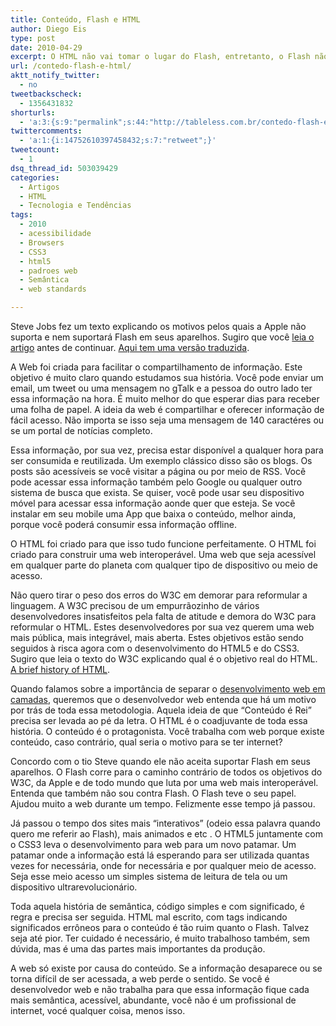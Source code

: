 ```yaml
---
title: Conteúdo, Flash e HTML
author: Diego Eis
type: post
date: 2010-04-29
excerpt: O HTML não vai tomar o lugar do Flash, entretanto, o Flash não será a única opção.
url: /contedo-flash-e-html/
aktt_notify_twitter:
  - no
tweetbackscheck:
  - 1356431832
shorturls:
  - 'a:3:{s:9:"permalink";s:44:"http://tableless.com.br/contedo-flash-e-html";s:7:"tinyurl";s:26:"http://tinyurl.com/4yrjdnm";s:4:"isgd";s:19:"http://is.gd/e0UJfU";}'
twittercomments:
  - 'a:1:{i:14752610397458432;s:7:"retweet";}'
tweetcount:
  - 1
dsq_thread_id: 503039429
categories:
  - Artigos
  - HTML
  - Tecnologia e Tendências
tags:
  - 2010
  - acessibilidade
  - Browsers
  - CSS3
  - html5
  - padroes web
  - Semântica
  - web standards

---
```

Steve Jobs fez um texto explicando os motivos pelos quais a Apple não suporta e nem suportará Flash em seus aparelhos. Sugiro que você [leia o artigo][1] antes de continuar. [Aqui tem uma versão traduzida][2].

A Web foi criada para facilitar o compartilhamento de informação. Este objetivo é muito claro quando estudamos sua história. Você pode enviar um email, um tweet ou uma mensagem no gTalk e a pessoa do outro lado ter essa informação na hora. É muito melhor do que esperar dias para receber uma folha de papel. A ideia da web é compartilhar e oferecer informação de fácil acesso. Não importa se isso seja uma mensagem de 140 caractéres ou se um portal de notícias completo.

Essa informação, por sua vez, precisa estar disponível a qualquer hora para ser consumida e reutilizada. Um exemplo clássico disso são os blogs. Os posts são acessíveis se você visitar a página ou por meio de RSS. Você pode acessar essa informação também pelo Google ou qualquer outro sistema de busca que exista. Se quiser, você pode usar seu dispositivo móvel para acessar essa informação aonde quer que esteja. Se você instalar em seu mobile uma App que baixa o conteúdo, melhor ainda, porque você poderá consumir essa informação offline.
  
O HTML foi criado para que isso tudo funcione perfeitamente. O HTML foi criado para construir uma web interoperável. Uma web que seja acessível em qualquer parte do planeta com qualquer tipo de dispositivo ou meio de acesso.

Não quero tirar o peso dos erros do W3C em demorar para reformular a linguagem. A W3C precisou de um empurrãozinho de vários desenvolvedores insatisfeitos pela falta de atitude e demora do W3C para reformular o HTML. Estes desenvolvedores por sua vez querem uma web mais pública, mais integrável, mais aberta. Estes objetivos estão sendo seguidos à risca agora com o desenvolvimento do HTML5 e do CSS3. Sugiro que leia o texto do W3C explicando qual é o objetivo real do HTML. [A brief history of HTML][3].

Quando falamos sobre a importância de separar o [desenvolvimento web em camadas][4], queremos que o desenvolvedor web entenda que há um motivo por trás de toda essa metodologia. Aquela ideia de que &#8220;Conteúdo é Rei&#8221; precisa ser levada ao pé da letra. O HTML é o coadjuvante de toda essa história. O conteúdo é o protagonista. Você trabalha com web porque existe conteúdo, caso contrário, qual seria o motivo para se ter internet?

Concordo com o tio Steve quando ele não aceita suportar Flash em seus aparelhos. O Flash corre para o caminho contrário de todos os objetivos do W3C, da Apple e de todo mundo que luta por uma web mais interoperável. Entenda que também não sou contra Flash. O Flash teve o seu papel. Ajudou muito a web durante um tempo. Felizmente esse tempo já passou.

Já passou o tempo dos sites mais &#8220;interativos&#8221; (odeio essa palavra quando quero me referir ao Flash), mais animados e etc . O HTML5 juntamente com o CSS3 leva o desenvolvimento para web para um novo patamar. Um patamar onde a informação está lá esperando para ser utilizada quantas vezes for necessária, onde for necessária e por qualquer meio de acesso. Seja esse meio acesso um simples sistema de leitura de tela ou um dispositivo ultrarevolucionário.

Toda aquela história de semântica, código simples e com significado, é regra e precisa ser seguida. HTML mal escrito, com tags indicando significados errôneos para o conteúdo é tão ruim quanto o Flash. Talvez seja até pior. Ter cuidado é necessário, é muito trabalhoso também, sem dúvida, mas é uma das partes mais importantes da produção.

A web só existe por causa do conteúdo. Se a informação desaparece ou se torna difícil de ser acessada, a web perde o sentido. Se você é desenvolvedor web e não trabalha para que essa informação fique cada mais semântica, acessível, abundante, você não é um profissional de internet, vocé qualquer coisa, menos isso.

 [1]: http://migre.me/AyLA
 [2]: http://moglobo.globo.com/integra.asp?txtUrl=/tecnologia/mat/2010/04/29/steve-jobs-explica-em-carta-aberta-por-que-nao-permite-flash-no-iphone-no-ipad-916462367.asp
 [3]: http://www.w3.org/TR/html401/intro/intro.html#h-2.2
 [4]: http://tableless.com.br/camadas-de-desenvolvimento-client-side